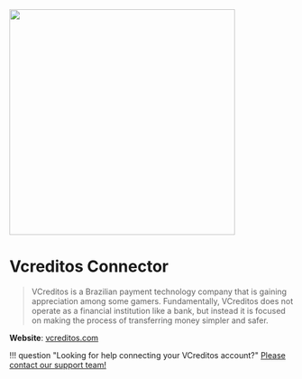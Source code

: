 <img src="https://static.openfintech.io/payment_providers/vcreditos/logo.svg?w=400" width="400px" >

# Vcreditos Connector

> VCreditos is a Brazilian payment technology company that is gaining appreciation among some gamers. Fundamentally, VCreditos does not operate as a financial institution like a bank, but instead it is focused on making the process of transferring money simpler and safer.

**Website**: [vcreditos.com](https://www.vcreditos.com/)

!!! question "Looking for help connecting your VCreditos account?"
    [Please contact our support team!](mailto:{{custom.support_email}})
